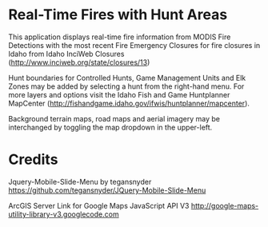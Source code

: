 Real-Time Fires with Hunt Areas
=======
This application displays real-time fire information from MODIS Fire Detections with the most recent Fire Emergency Closures for fire closures in Idaho from Idaho InciWeb Closures (http://www.inciweb.org/state/closures/13)</p>

Hunt boundaries for Controlled Hunts, Game Management Units and Elk Zones may be added by selecting a hunt from the right-hand menu.  For more layers and options visit the Idaho Fish and Game Huntplanner MapCenter (http://fishandgame.idaho.gov/ifwis/huntplanner/mapcenter).

Background terrain maps, road maps and aerial imagery may be interchanged by toggling the map dropdown in the upper-left.



Credits
=======
Jquery-Mobile-Slide-Menu by tegansnyder
https://github.com/tegansnyder/JQuery-Mobile-Slide-Menu

ArcGIS Server Link for Google Maps JavaScript API V3
http://google-maps-utility-library-v3.googlecode.com
